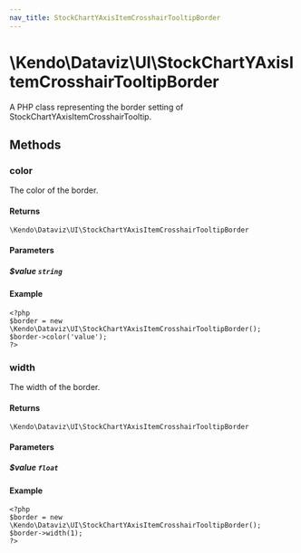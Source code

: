 ```yaml
---
nav_title: StockChartYAxisItemCrosshairTooltipBorder
---
```


# \Kendo\Dataviz\UI\StockChartYAxisItemCrosshairTooltipBorder

A PHP class representing the border setting of StockChartYAxisItemCrosshairTooltip.


## Methods

### color
The color of the border.

#### Returns
`\Kendo\Dataviz\UI\StockChartYAxisItemCrosshairTooltipBorder`

#### Parameters

##### $value `string`



#### Example 
    <?php
    $border = new \Kendo\Dataviz\UI\StockChartYAxisItemCrosshairTooltipBorder();
    $border->color('value');
    ?>

### width
The width of the border.

#### Returns
`\Kendo\Dataviz\UI\StockChartYAxisItemCrosshairTooltipBorder`

#### Parameters

##### $value `float`



#### Example 
    <?php
    $border = new \Kendo\Dataviz\UI\StockChartYAxisItemCrosshairTooltipBorder();
    $border->width(1);
    ?>

